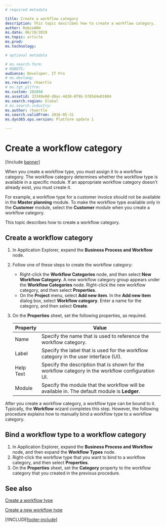 ```yaml
---
# required metadata

title: Create a workflow category
description: This topic describes how to create a workflow category.
author: RobinARH
ms.date: 06/19/2019
ms.topic: article
ms.prod: 
ms.technology: 

# optional metadata

# ms.search.form: 
# ROBOTS: 
audience: Developer, IT Pro
# ms.devlang: 
ms.reviewer: rhaertle
# ms.tgt_pltfrm: 
ms.custom: 202694
ms.assetid: 33349e0d-d8ac-4d20-8f9b-5f85d4e01004
ms.search.region: Global
# ms.search.industry: 
ms.author: rhaertle
ms.search.validFrom: 2016-05-31
ms.dyn365.ops.version: Platform update 1

---
```

# Create a workflow category

[!include [banner](../includes/banner.md)]

When you create a workflow type, you must assign it to a workflow category. The workflow category determines whether the workflow type is available in a specific module. If an appropriate workflow category doesn't already exist, you must create it.

For example, a workflow type for a customer invoice should not be available in the **Master planning** module. To make the workflow type available only in the **Customer** module, select the **Customer** module when you create a workflow category.

This topic describes how to create a workflow category.

## Create a workflow category

1. In Application Explorer, expand the **Business Process and Workflow** node.
2. Follow one of these steps to create the workflow category:

    + Right-click the **Workflow Categories** node, and then select **New Workflow Category**. A new workflow category group appears under the **Workflow Categories** node. Right-click the new workflow category, and then select **Properties**.
    + On the **Project** menu, select **Add new item**. In the **Add new item** dialog box, select **Workflow category**. Enter a name for the category, and then select **Create**.

3. On the **Properties** sheet, set the following properties, as required.

    | Property | Value |
    |---|---|
    | Name | Specify the name that is used to reference the workflow category. |
    | Label | Specify the label that is used for the workflow category in the user interface (UI). |
    | Help Text | Specify the description that is shown for the workflow category in the workflow configuration UI. |
    | Module | Specify the module that the workflow will be available in. The default module is **Ledger**. |

After you create a workflow category, a workflow type can be bound to it. Typically, the **Workflow** wizard completes this step. However, the following procedure explains how to manually bind a workflow type to a workflow category.

## Bind a workflow type to a workflow category

1. In Application Explorer, expand the **Business Process and Workflow** node, and then expand the **Workflow Types** node.
2. Right-click the workflow type that you want to bind to a workflow category, and then select **Properties**.
3. On the **Properties** sheet, set the **Category** property to the workflow category that you created in the previous procedure.

## See also

[Create a workflow type](workflow-type-create.md)

[Create a new workflow type](workflow-type-create-new.md)


[!INCLUDE[footer-include](../../../includes/footer-banner.md)]